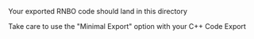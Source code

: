 Your exported RNBO code should land in this directory

Take care to use the "Minimal Export" option with your C++ Code Export